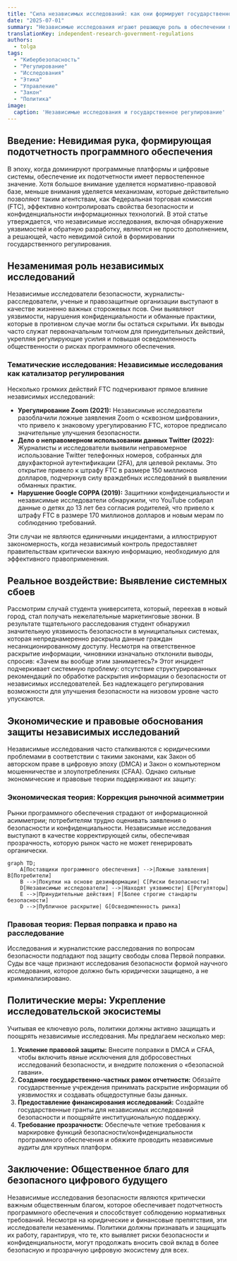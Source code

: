 ```yaml
---
title: "Сила независимых исследований: как они формируют государственное регулирование"
date: "2025-07-01"
summary: "Независимые исследования играют решающую роль в обеспечении подотчетности программного обеспечения и соблюдении нормативных требований. В этой статье исследуется, как они формируют государственное регулирование, и предлагаются политические меры для укрепления этого жизненно важного партнерства."
translationKey: independent-research-government-regulations
authors:
  - tolga
tags:
  - "Кибербезопасность"
  - "Регулирование"
  - "Исследования"
  - "Этика"
  - "Управление"
  - "Закон"
  - "Политика"
image:
  caption: 'Независимые исследования и государственное регулирование'
---
```


## Введение: Невидимая рука, формирующая подотчетность программного обеспечения

В эпоху, когда доминируют программные платформы и цифровые системы, обеспечение их подотчетности имеет первостепенное значение. Хотя большое внимание уделяется нормативно-правовой базе, меньше внимания уделяется механизмам, которые действительно позволяют таким агентствам, как Федеральная торговая комиссия (FTC), эффективно контролировать свойства безопасности и конфиденциальности информационных технологий. В этой статье утверждается, что независимые исследования, включая обнаружение уязвимостей и обратную разработку, являются не просто дополнением, а решающей, часто невидимой силой в формировании государственного регулирования.

## Незаменимая роль независимых исследований

Независимые исследователи безопасности, журналисты-расследователи, ученые и правозащитные организации выступают в качестве жизненно важных сторожевых псов. Они выявляют уязвимости, нарушения конфиденциальности и обманные практики, которые в противном случае могли бы остаться скрытыми. Их выводы часто служат первоначальным толчком для принудительных действий, укрепляя регулирующие усилия и повышая осведомленность общественности о рисках программного обеспечения.

### Тематические исследования: Независимые исследования как катализатор регулирования

Несколько громких действий FTC подчеркивают прямое влияние независимых исследований:

*   **Урегулирование Zoom (2021):** Независимые исследователи разоблачили ложные заявления Zoom о «сквозном шифровании», что привело к знаковому урегулированию FTC, которое предписало значительные улучшения безопасности.
*   **Дело о неправомерном использовании данных Twitter (2022):** Журналисты и исследователи выявили неправомерное использование Twitter телефонных номеров, собранных для двухфакторной аутентификации (2FA), для целевой рекламы. Это открытие привело к штрафу FTC в размере 150 миллионов долларов, подчеркнув силу враждебных исследований в выявлении обманных практик.
*   **Нарушение Google COPPA (2019):** Защитники конфиденциальности и независимые исследователи обнаружили, что YouTube собирал данные о детях до 13 лет без согласия родителей, что привело к штрафу FTC в размере 170 миллионов долларов и новым мерам по соблюдению требований.

Эти случаи не являются единичными инцидентами, а иллюстрируют закономерность, когда независимый контроль предоставляет правительствам критически важную информацию, необходимую для эффективного правоприменения.

## Реальное воздействие: Выявление системных сбоев

Рассмотрим случай студента университета, который, переехав в новый город, стал получать нежелательные маркетинговые звонки. В результате тщательного расследования студент обнаружил значительную уязвимость безопасности в муниципальных системах, которая непреднамеренно раскрыла данные граждан несанкционированному доступу. Несмотря на ответственное раскрытие информации, чиновники изначально отклонили выводы, спросив: «Зачем вы вообще этим занимаетесь?» Этот инцидент подчеркивает системную проблему: отсутствие структурированных рекомендаций по обработке раскрытия информации о безопасности от независимых исследователей. Без надлежащего регулирования возможности для улучшения безопасности на низовом уровне часто упускаются.

## Экономические и правовые обоснования защиты независимых исследований

Независимые исследования часто сталкиваются с юридическими проблемами в соответствии с такими законами, как Закон об авторском праве в цифровую эпоху (DMCA) и Закон о компьютерном мошенничестве и злоупотреблениях (CFAA). Однако сильные экономические и правовые теории поддерживают их защиту:

### Экономическая теория: Коррекция рыночной асимметрии

Рынки программного обеспечения страдают от информационной асимметрии; потребителям трудно оценивать заявления о безопасности и конфиденциальности. Независимые исследования выступают в качестве корректирующей силы, обеспечивая прозрачность, которую рынок часто не может генерировать органически.

```mermaid
graph TD;
    A[Поставщики программного обеспечения] -->|Ложные заявления| B[Потребители]
    B -->|Покупки на основе дезинформации| C[Риски безопасности]
    D[Независимые исследователи] -->|Находят уязвимости| E[Регуляторы]
    E -->|Принудительные действия| F[Более строгие стандарты безопасности]
    D -->|Публичное раскрытие| G[Осведомленность рынка]
```

### Правовая теория: Первая поправка и право на расследование

Исследования и журналистские расследования по вопросам безопасности подпадают под защиту свободы слова Первой поправки. Суды все чаще признают исследования безопасности формой научного исследования, которое должно быть юридически защищено, а не криминализировано.

## Политические меры: Укрепление исследовательской экосистемы

Учитывая ее ключевую роль, политики должны активно защищать и поощрять независимые исследования. Мы предлагаем несколько мер:

1.  **Усиление правовой защиты:** Внесите поправки в DMCA и CFAA, чтобы включить явные исключения для добросовестных исследований безопасности, и внедрите положения о «безопасной гавани».
2.  **Создание государственно-частных рамок отчетности:** Обязайте государственные учреждения принимать раскрытие информации об уязвимостях и создавать общедоступные базы данных.
3.  **Предоставление финансирования исследований:** Создайте государственные гранты для независимых исследований безопасности и поощряйте институциональную поддержку.
4.  **Требование прозрачности:** Обеспечьте четкие требования к маркировке функций безопасности/конфиденциальности программного обеспечения и обяжите проводить независимые аудиты для крупных платформ.

## Заключение: Общественное благо для безопасного цифрового будущего

Независимые исследования безопасности являются критически важным общественным благом, которое обеспечивает подотчетность программного обеспечения и способствует соблюдению нормативных требований. Несмотря на юридические и финансовые препятствия, эти исследователи незаменимы. Политики должны признавать и защищать их работу, гарантируя, что те, кто выявляет риски безопасности и конфиденциальности, могут продолжать вносить свой вклад в более безопасную и прозрачную цифровую экосистему для всех.
